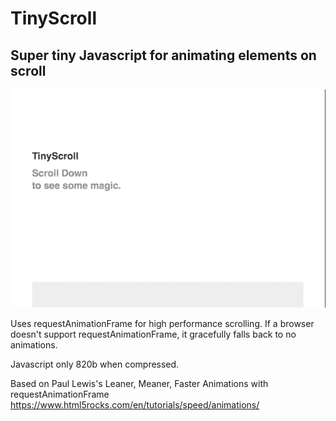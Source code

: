 # TinyScroll

## Super tiny Javascript for animating elements on scroll

<img src="/media/tinyscroll.gif" alt="tinyscroll demonstration"/>

Uses requestAnimationFrame for high performance scrolling. If a browser doesn't support requestAnimationFrame, it gracefully falls back to no animations.

Javascript only 820b when compressed.

Based on Paul Lewis's Leaner, Meaner, Faster Animations with requestAnimationFrame
https://www.html5rocks.com/en/tutorials/speed/animations/
